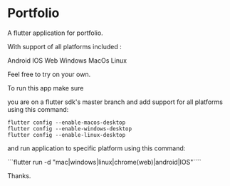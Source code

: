 # Portfolio

A flutter application for portfolio.

With support of all platforms included :

Android
IOS
Web
Windows
MacOs
Linux


Feel free to try on your own.

To run this app make sure

you are on a flutter sdk's master branch and add support for all platforms using this command:

```flutter config --enable-web
flutter config --enable-macos-desktop
flutter config --enable-windows-desktop
flutter config --enable-linux-desktop
```


and run application to specific platform using this command:

```flutter run -d "mac|windows|linux|chrome(web)|android|IOS"````



Thanks.


